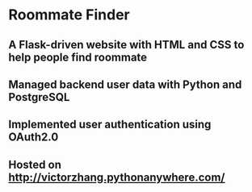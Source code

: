 # Roommate Finder
## A Flask-driven website with HTML and CSS to help people find roommate
## Managed backend user data with Python and PostgreSQL
## Implemented user authentication using OAuth2.0
## Hosted on http://victorzhang.pythonanywhere.com/
